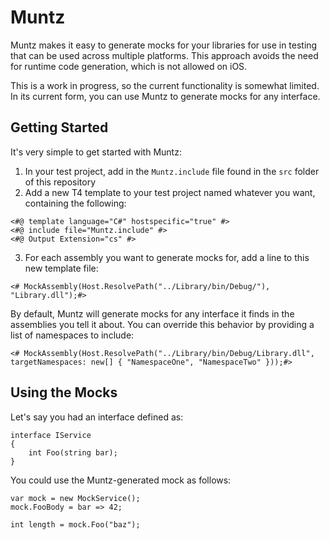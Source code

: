 Muntz
=====

Muntz makes it easy to generate mocks for your libraries for use in testing that can be used across multiple platforms. This approach avoids the need for runtime code generation, which is not allowed on iOS.

This is a work in progress, so the current functionality is somewhat limited. In its current form, you can use Muntz to generate mocks for any interface.

Getting Started
---------------

It's very simple to get started with Muntz:

1. In your test project, add in the `Muntz.include` file found in the `src` folder of this repository
2. Add a new T4 template to your test project named whatever you want, containing the following:
```
<#@ template language="C#" hostspecific="true" #>
<#@ include file="Muntz.include" #>
<#@ Output Extension="cs" #>
```

3. For each assembly you want to generate mocks for, add a line to this new template file:
```
<# MockAssembly(Host.ResolvePath("../Library/bin/Debug/"), "Library.dll");#>
```

By default, Muntz will generate mocks for any interface it finds in the assemblies you tell it about. You can override this behavior by providing a list of namespaces to include:

    <# MockAssembly(Host.ResolvePath("../Library/bin/Debug/Library.dll", targetNamespaces: new[] { "NamespaceOne", "NamespaceTwo" }));#>

Using the Mocks
---------------

Let's say you had an interface defined as:

```
interface IService
{
    int Foo(string bar);
}
```

You could use the Muntz-generated mock as follows:

```
var mock = new MockService();
mock.FooBody = bar => 42;

int length = mock.Foo("baz");
```
